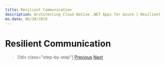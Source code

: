 ```yaml
---
title: Resilient Communication
description: Architecting Cloud Native .NET Apps for Azure | Resilient Communication
ms.date: 06/30/2019
---
```

# Resilient Communication


>[!div class="step-by-step"]
>[Previous](azure-platform-resiliency.md)
>[Next](grpc.md) <!-- Next Chapter -->